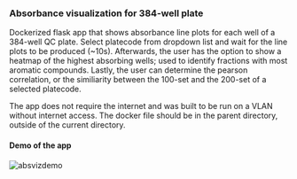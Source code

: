 ### Absorbance visualization for 384-well plate

Dockerized flask app that shows absorbance line plots for each well of a 384-well QC plate. Select platecode from dropdown list and wait for the line plots to be produced (~10s). Afterwards, the user has the option to show a heatmap of the highest absorbing wells; used to identify fractions with most aromatic compounds. Lastly, the user can determine the pearson correlation, or the similiarity between the 100-set and the 200-set of a selected platecode.

The app does not require the internet and was built to be run on a VLAN without internet access. The docker file should be in the parent directory, outside of the current directory.


#### Demo of the app
![absvizdemo](https://gifs.com/gif/abs-viz-app-wV5Y8R) 
